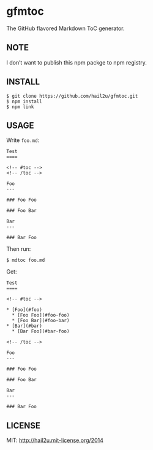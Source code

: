 gfmtoc
======

The GitHub flavored Markdown ToC generator.


NOTE
----

I don’t want to publish this npm packge to npm registry.


INSTALL
-------

    $ git clone https://github.com/hail2u/gfmtoc.git
    $ npm install
    $ npm link


USAGE
-----

Write `foo.md`:

    Test
    ====
    
    <!-- #toc -->
    <!-- /toc -->
    
    Foo
    ---
    
    ### Foo Foo
    
    ### Foo Bar
    
    Bar
    ---
    
    ### Bar Foo

Then run:

    $ mdtoc foo.md

Get:

    Test
    ====
    
    <!-- #toc -->
    
    * [Foo](#foo)
      * [Foo Foo](#foo-foo)
      * [Foo Bar](#foo-bar)
    * [Bar](#bar)
      * [Bar Foo](#bar-foo)
    
    <!-- /toc -->
    
    Foo
    ---
    
    ### Foo Foo
    
    ### Foo Bar
    
    Bar
    ---
    
    ### Bar Foo


LICENSE
-------

MIT: http://hail2u.mit-license.org/2014

